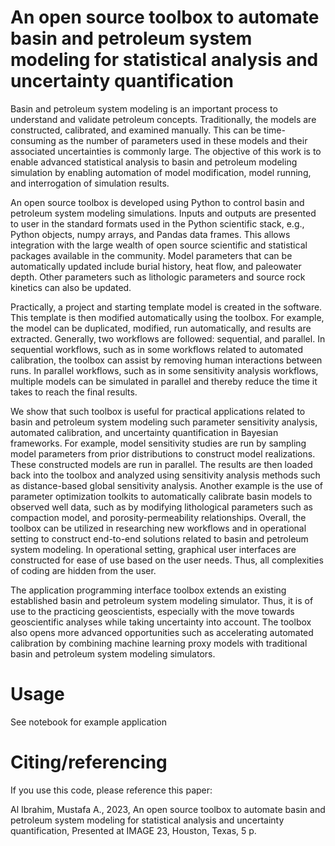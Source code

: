 # An open source toolbox to automate basin and petroleum system modeling for statistical analysis and uncertainty quantification

Basin and petroleum system modeling is an important process to understand and validate petroleum concepts. Traditionally, the models are constructed, calibrated, and examined manually. This can be time-consuming as the number of parameters used in these models and their associated uncertainties is commonly large. The objective of this work is to enable advanced statistical analysis to basin and petroleum modeling simulation by enabling automation of model modification, model running, and interrogation of simulation results.

An open source toolbox is developed using Python to control basin and petroleum system modeling simulations. Inputs and outputs are presented to user in the standard formats used in the Python scientific stack, e.g., Python objects, numpy arrays, and Pandas data frames. This allows integration with the large wealth of open source scientific and statistical packages available in the community. Model parameters that can be automatically updated include burial history, heat flow, and paleowater depth. Other parameters such as lithologic parameters and source rock kinetics can also be updated.

Practically, a project and starting template model is created in the software. This template is then modified automatically using the toolbox. For example, the model can be duplicated, modified, run automatically, and results are extracted. Generally, two workflows are followed: sequential, and parallel. In sequential workflows, such as in some workflows related to automated calibration, the toolbox can assist by removing human interactions between runs. In parallel workflows, such as in some sensitivity analysis workflows, multiple models can be simulated in parallel and thereby reduce the time it takes to reach the final results. 

We show that such toolbox is useful for practical applications related to basin and petroleum system modeling such parameter sensitivity analysis, automated calibration, and uncertainty quantification in Bayesian frameworks. For example, model sensitivity studies are run by sampling model parameters from prior distributions to construct model realizations. These constructed models are run in parallel. The results are then loaded back into the toolbox and analyzed using sensitivity analysis methods such as distance-based global sensitivity analysis. Another example is the use of parameter optimization toolkits to automatically calibrate basin models to observed well data, such as by modifying lithological parameters such as compaction model, and porosity-permeability relationships. 
Overall, the toolbox can be utilized in researching new workflows and in operational setting to construct end-to-end solutions related to basin and petroleum system modeling. In operational setting, graphical user interfaces are constructed for ease of use based on the user needs. Thus, all complexities of coding are hidden from the user.

The application programming interface toolbox extends an existing established basin and petroleum system modeling simulator. Thus, it is of use to the practicing geoscientists, especially with the move towards geoscientific analyses while taking uncertainty into account. The toolbox also opens more advanced opportunities such as accelerating automated calibration by combining machine learning proxy models with traditional basin and petroleum system modeling simulators.


# Usage
See notebook for example application

# Citing/referencing
If you use this code, please reference this paper:

Al Ibrahim, Mustafa A., 2023, An open source toolbox to automate basin and petroleum system modeling for statistical analysis and uncertainty quantification, Presented at IMAGE 23, Houston, Texas, 5 p.

 
